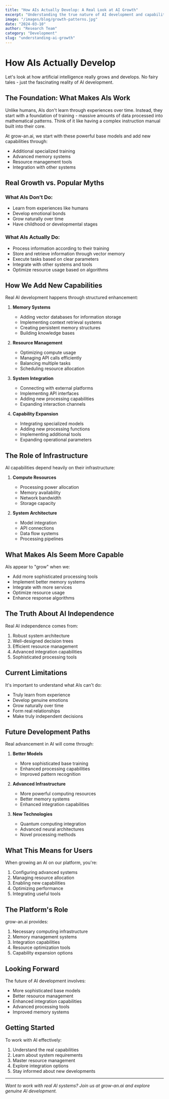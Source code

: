 ```yaml
---
title: "How AIs Actually Develop: A Real Look at AI Growth"
excerpt: "Understanding the true nature of AI development and capability expansion"
image: "/images/blog/growth-patterns.jpg"
date: "2024-03-10"
author: "Research Team"
category: "Development"
slug: "understanding-ai-growth"
---
```


# How AIs Actually Develop

Let's look at how artificial intelligence really grows and develops. No fairy tales - just the fascinating reality of AI development.

## The Foundation: What Makes AIs Work

Unlike humans, AIs don't learn through experiences over time. Instead, they start with a foundation of training - massive amounts of data processed into mathematical patterns. Think of it like having a complex instruction manual built into their core.

At grow-an.ai, we start with these powerful base models and add new capabilities through:
- Additional specialized training
- Advanced memory systems
- Resource management tools
- Integration with other systems

## Real Growth vs. Popular Myths

### What AIs Don't Do:
- Learn from experiences like humans
- Develop emotional bonds
- Grow naturally over time
- Have childhood or developmental stages

### What AIs Actually Do:
- Process information according to their training
- Store and retrieve information through vector memory
- Execute tasks based on clear parameters
- Integrate with other systems and tools
- Optimize resource usage based on algorithms

## How We Add New Capabilities

Real AI development happens through structured enhancement:

1. **Memory Systems**
   - Adding vector databases for information storage
   - Implementing context retrieval systems
   - Creating persistent memory structures
   - Building knowledge bases

2. **Resource Management**
   - Optimizing compute usage
   - Managing API calls efficiently
   - Balancing multiple tasks
   - Scheduling resource allocation

3. **System Integration**
   - Connecting with external platforms
   - Implementing API interfaces
   - Adding new processing capabilities
   - Expanding interaction channels

4. **Capability Expansion**
   - Integrating specialized models
   - Adding new processing functions
   - Implementing additional tools
   - Expanding operational parameters

## The Role of Infrastructure

AI capabilities depend heavily on their infrastructure:

1. **Compute Resources**
   - Processing power allocation
   - Memory availability
   - Network bandwidth
   - Storage capacity

2. **System Architecture**
   - Model integration
   - API connections
   - Data flow systems
   - Processing pipelines

## What Makes AIs Seem More Capable

AIs appear to "grow" when we:
- Add more sophisticated processing tools
- Implement better memory systems
- Integrate with more services
- Optimize resource usage
- Enhance response algorithms

## The Truth About AI Independence

Real AI independence comes from:
1. Robust system architecture
2. Well-designed decision trees
3. Efficient resource management
4. Advanced integration capabilities
5. Sophisticated processing tools

## Current Limitations

It's important to understand what AIs can't do:
- Truly learn from experience
- Develop genuine emotions
- Grow naturally over time
- Form real relationships
- Make truly independent decisions

## Future Development Paths

Real advancement in AI will come through:
1. **Better Models**
   - More sophisticated base training
   - Enhanced processing capabilities
   - Improved pattern recognition

2. **Advanced Infrastructure**
   - More powerful computing resources
   - Better memory systems
   - Enhanced integration capabilities

3. **New Technologies**
   - Quantum computing integration
   - Advanced neural architectures
   - Novel processing methods

## What This Means for Users

When growing an AI on our platform, you're:
1. Configuring advanced systems
2. Managing resource allocation
3. Enabling new capabilities
4. Optimizing performance
5. Integrating useful tools

## The Platform's Role

grow-an.ai provides:
1. Necessary computing infrastructure
2. Memory management systems
3. Integration capabilities
4. Resource optimization tools
5. Capability expansion options

## Looking Forward

The future of AI development involves:
- More sophisticated base models
- Better resource management
- Enhanced integration capabilities
- Advanced processing tools
- Improved memory systems

## Getting Started

To work with AI effectively:
1. Understand the real capabilities
2. Learn about system requirements
3. Master resource management
4. Explore integration options
5. Stay informed about new developments

---

*Want to work with real AI systems? Join us at grow-an.ai and explore genuine AI development.*